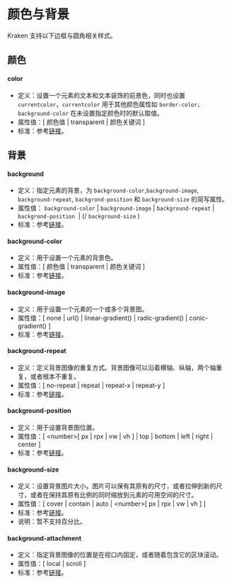 # 颜色与背景

Kraken 支持以下边框与圆角相关样式。

## 颜色
#### color
- 定义：设置一个元素的文本和文本装饰的前景色，同时也设置 `currentcolor`，`currentcolor` 用于其他颜色属性如 `border-color`、`background-color` 在未设置指定颜色时的默认取值。
- 属性值：[ 颜色值 | transparent | 颜色关键词 ]
- 标准：参考[链接](https://developer.mozilla.org/zh-CN/docs/Web/CSS/color)。

## 背景

#### background
- 定义：指定元素的背景，为 `background-color`,`background-image`, `background-repeat`, `backgrond-position` 和 `background-size` 的简写属性。
- 属性值： `background-color` | `background-image` | `background-repeat` | `backgrond-position`  | (/ `background-size` )
- 标准：参考[链接](https://developer.mozilla.org/zh-CN/docs/Web/CSS/background)。

#### background-color
- 定义：用于设置一个元素的背景色。
- 属性值：[ 颜色值 | transparent | 颜色关键词 ]
- 标准：参考[链接](https://developer.mozilla.org/zh-CN/docs/Web/CSS/background-color)。

#### background-image
- 定义：用于设置一个元素的一个或多个背景图。
- 属性值：[ none | url() | linear-gradient() | radic-gradient() | conic-gradient() ]
- 标准：参考[链接](https://developer.mozilla.org/zh-CN/docs/Web/CSS/background-image)。

#### background-repeat
- 定义：定义背景图像的重复方式。背景图像可以沿着横轴、纵轴，两个轴重复，或者根本不重复。
- 属性值：[ no-repeat | repeat | repeat-x | repeat-y ]
- 标准：参考[链接](https://developer.mozilla.org/zh-CN/docs/Web/CSS/background-repeat)。

#### background-position
- 定义：用于设置背景图位置。
- 属性值：[ \<number>[ px | rpx | vw | vh ] | top | bottom | left | right | center ]
- 标准：参考[链接](https://developer.mozilla.org/zh-CN/docs/Web/CSS/background-position)。

#### background-size
- 定义：设置背景图片大小。图片可以保有其原有的尺寸，或者拉伸到新的尺寸，或者在保持其原有比例的同时缩放到元素的可用空间的尺寸。
- 属性值：[ cover | contain | auto | \<number>[ px | rpx | vw | vh ] ]
- 标准：参考[链接](https://developer.mozilla.org/zh-CN/docs/Web/CSS/background-size)。
- 说明：暂不支持百分比。

#### background-attachment
- 定义：指定背景图像的位置是在视口内固定，或者随着包含它的区块滚动。
- 属性值：[ local | scroll ]
- 标准：参考[链接](https://developer.mozilla.org/zh-CN/docs/Web/CSS/background-attachment)。



